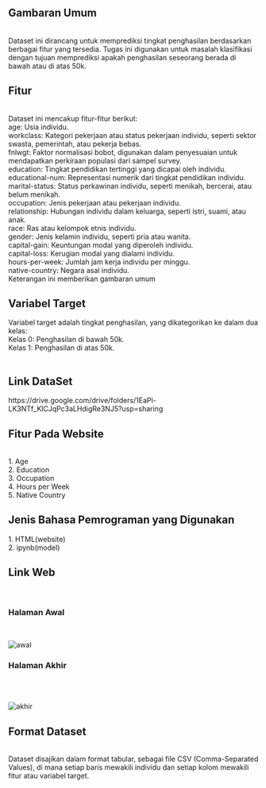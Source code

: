 <h2>Gambaran Umum</h2><br>
Dataset ini dirancang untuk memprediksi tingkat penghasilan berdasarkan berbagai fitur yang tersedia. Tugas ini digunakan untuk masalah klasifikasi dengan tujuan memprediksi apakah penghasilan seseorang berada di bawah atau di atas 50k.

<h2>Fitur</h2><br>
Dataset ini mencakup fitur-fitur berikut:
<br>
age: Usia individu.<br>
workclass: Kategori pekerjaan atau status pekerjaan individu, seperti sektor swasta, pemerintah, atau pekerja bebas.<br>
fnlwgt: Faktor normalisasi bobot, digunakan dalam penyesuaian untuk mendapatkan perkiraan populasi dari sampel survey.<br>
education: Tingkat pendidikan tertinggi yang dicapai oleh individu.<br>
educational-num: Representasi numerik dari tingkat pendidikan individu.<br>
marital-status: Status perkawinan individu, seperti menikah, bercerai, atau belum menikah.<br>
occupation: Jenis pekerjaan atau pekerjaan individu.<br>
relationship: Hubungan individu dalam keluarga, seperti istri, suami, atau anak.<br>
race: Ras atau kelompok etnis individu.<br>
gender: Jenis kelamin individu, seperti pria atau wanita.<br>
capital-gain: Keuntungan modal yang diperoleh individu.<br>
capital-loss: Kerugian modal yang dialami individu.<br>
hours-per-week: Jumlah jam kerja individu per minggu.<br>
native-country: Negara asal individu.<br>
Keterangan ini memberikan gambaran umum<br>
<h2>Variabel Target</h2>
Variabel target adalah tingkat penghasilan, yang dikategorikan ke dalam dua kelas:
<br>
Kelas 0: Penghasilan di bawah 50k.<br>
Kelas 1: Penghasilan di atas 50k.<br>
<br>
<h2>Link DataSet</h2>
https://drive.google.com/drive/folders/1EaPl-LK3NTf_KlCJqPc3aLHdigRe3NJ5?usp=sharing
<br>
<h2>Fitur Pada Website</h2><br>
1. Age<br>
2. Education<br>
3. Occupation<br>
4. Hours per Week<br>
5. Native Country<br>

<h2>Jenis Bahasa Pemrograman yang Digunakan</h2>
1. HTML(website)<br>
2. ipynb(model)<br>

<h2>Link Web</h2>
<br>
<h3>Halaman Awal</h3><br>

![awal](https://github.com/Agnesayu12/AI-Web-Model-Deployment/assets/108937238/6d5b5b45-07b7-467f-bc9a-edbede11fc16)
<h3>Halaman Akhir</h3><br>
<br>

![akhir](https://github.com/Agnesayu12/AI-Web-Model-Deployment/assets/108937238/3a487485-e471-4209-af83-05c766f13ba0)

<h2>Format Dataset</h2><br>
Dataset disajikan dalam format tabular, sebagai file CSV (Comma-Separated Values), di mana setiap baris mewakili individu dan setiap kolom mewakili fitur atau variabel target.
